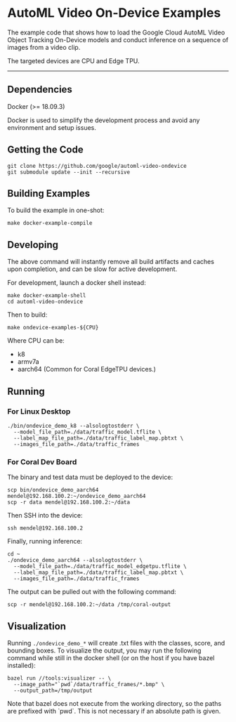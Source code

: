 # AutoML Video On-Device Examples

The example code that shows how to load the Google Cloud AutoML Video Object
Tracking On-Device models and conduct inference on a sequence of images from a
video clip.

The targeted devices are CPU and Edge TPU.

---

## Dependencies

Docker (>= 18.09.3)

Docker is used to simplify the development process and avoid any
environment and setup issues.

## Getting the Code

```
git clone https://github.com/google/automl-video-ondevice
git submodule update --init --recursive
```

## Building Examples

To build the example in one-shot:

```
make docker-example-compile
```

## Developing

The above command will instantly remove all build artifacts and caches
upon completion, and can be slow for active development.

For development, launch a docker shell instead:

```
make docker-example-shell
cd automl-video-ondevice
```

Then to build:

```
make ondevice-examples-${CPU}
```

Where CPU can be:

* k8
* armv7a
* aarch64 (Common for Coral EdgeTPU devices.)

## Running

### For Linux Desktop


```
./bin/ondevice_demo_k8 --alsologtostderr \
  --model_file_path=./data/traffic_model.tflite \
  --label_map_file_path=./data/traffic_label_map.pbtxt \
  --images_file_path=./data/traffic_frames
```

### For Coral Dev Board

The binary and test data must be deployed to the device:

```
scp bin/ondevice_demo_aarch64 mendel@192.168.100.2:~/ondevice_demo_aarch64
scp -r data mendel@192.168.100.2:~/data
```

Then SSH into the device:

```
ssh mendel@192.168.100.2
```

Finally, running inference:

```
cd ~
./ondevice_demo_aarch64 --alsologtostderr \
  --model_file_path=./data/traffic_model_edgetpu.tflite \
  --label_map_file_path=./data/traffic_label_map.pbtxt \
  --images_file_path=./data/traffic_frames
```

The output can be pulled out with the following command:

```
scp -r mendel@192.168.100.2:~/data /tmp/coral-output
```

## Visualization

Running `./ondevice_demo_*` will create .txt files with the classes, score, and
bounding boxes. To visualize the output, you may run the following command
while still in the docker shell (or on the host if you have bazel installed):

```
bazel run //tools:visualizer -- \
  --image_path="`pwd`/data/traffic_frames/*.bmp" \
  --output_path=/tmp/output
```

Note that bazel does not execute from the working directory, so the paths are
prefixed with \`pwd\`. This is not necessary if an absolute path is given.
